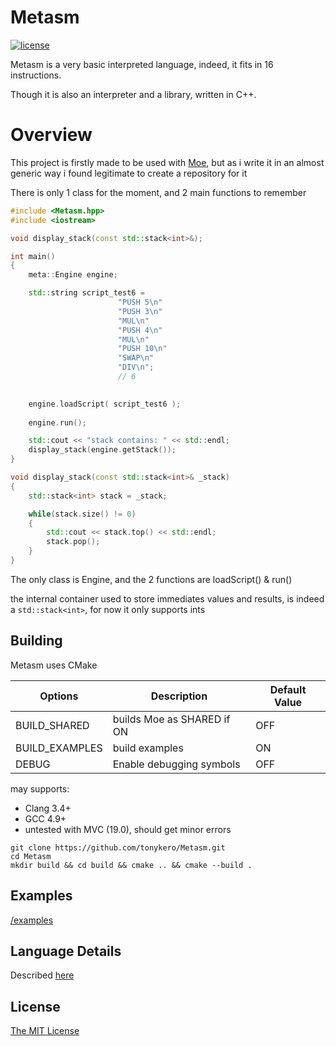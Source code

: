 # Metasm

[![license](https://img.shields.io/github/license/tonykero/Metasm.svg?style=flat-square)](https://github.com/tonykero/Metasm/blob/master/LICENSE)

Metasm is a very basic interpreted language, indeed, it fits in 16 instructions.

Though it is also an interpreter and a library, written in C++.

# Overview

This project is firstly made to be used with [Moe](https://github.com/tonykero/Moe),
but as i write it in an almost generic way i found legitimate to create a repository for it


There is only 1 class for the moment, and 2 main functions to remember

```cpp
#include <Metasm.hpp>
#include <iostream>

void display_stack(const std::stack<int>&);

int main()
{
    meta::Engine engine;

    std::string script_test6 =
                        "PUSH 5\n"
                        "PUSH 3\n"
                        "MUL\n"
                        "PUSH 4\n"
                        "MUL\n"
                        "PUSH 10\n"
                        "SWAP\n"
                        "DIV\n";
                        // 6

    
    engine.loadScript( script_test6 );
    
    engine.run();

    std::cout << "stack contains: " << std::endl;
    display_stack(engine.getStack());
}

void display_stack(const std::stack<int>& _stack)
{
    std::stack<int> stack = _stack;

    while(stack.size() != 0)
    {
        std::cout << stack.top() << std::endl;
        stack.pop();
    }
}
```

The only class is Engine, and the 2 functions are loadScript() & run()

the internal container used to store immediates values and results, is indeed a `std::stack<int>`, for now it only supports ints

## Building

Metasm uses CMake

Options         | Description                   | Default Value |
--------------- | ----------------------------- | ------------- |
BUILD_SHARED    | builds Moe as SHARED if ON    | OFF           |
BUILD_EXAMPLES  | build examples                | ON            |
DEBUG           | Enable debugging symbols      | OFF           |

may supports:
* Clang 3.4+
* GCC 4.9+
* untested with MVC (19.0), should get minor errors

```
git clone https://github.com/tonykero/Metasm.git
cd Metasm
mkdir build && cd build && cmake .. && cmake --build .
```

## Examples

[/examples](https://github.com/tonykero/Metasm/tree/master/examples)

## Language Details

Described [here](https://github.com/tonykero/Metasm/tree/master/language.md)

## License

[The MIT License](https://opensource.org/licenses/MIT)